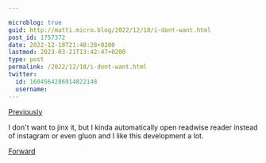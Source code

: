 ```yaml
---

microblog: true
guid: http://matti.micro.blog/2022/12/18/i-dont-want.html
post_id: 1757372
date: 2022-12-18T21:48:28+0200
lastmod: 2023-03-21T13:42:47+0200
type: post
permalink: /2022/12/18/i-dont-want.html
twitter:
  id: 1604564286914822148
  username:
---
```

[Previously](/2022/02/13/my-current-highlighting.html)

I don't want to jinx it, but I kinda automatically open readwise reader instead of instagram or even gluon and I like this development a lot.

[Forward](/2023/03/21/readwise-reader-you.html)
